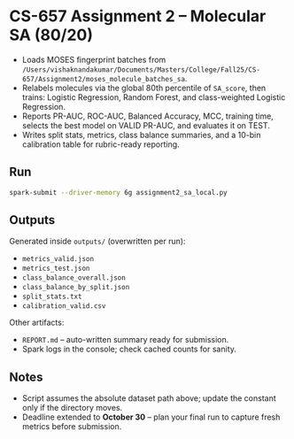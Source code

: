 # CS-657 Assignment 2 – Molecular SA (80/20)

- Loads MOSES fingerprint batches from `/Users/vishaknandakumar/Documents/Masters/College/Fall25/CS-657/Assignment2/moses_molecule_batches_sa`.
- Relabels molecules via the global 80th percentile of `SA_score`, then trains: Logistic Regression, Random Forest, and class-weighted Logistic Regression.
- Reports PR-AUC, ROC-AUC, Balanced Accuracy, MCC, training time, selects the best model on VALID PR-AUC, and evaluates it on TEST.
- Writes split stats, metrics, class balance summaries, and a 10-bin calibration table for rubric-ready reporting.

## Run

```bash
spark-submit --driver-memory 6g assignment2_sa_local.py
```

## Outputs

Generated inside `outputs/` (overwritten per run):
- `metrics_valid.json`
- `metrics_test.json`
- `class_balance_overall.json`
- `class_balance_by_split.json`
- `split_stats.txt`
- `calibration_valid.csv`

Other artifacts:
- `REPORT.md` – auto-written summary ready for submission.
- Spark logs in the console; check cached counts for sanity.

## Notes

- Script assumes the absolute dataset path above; update the constant only if the directory moves.
- Deadline extended to **October 30** – plan your final run to capture fresh metrics before submission.
